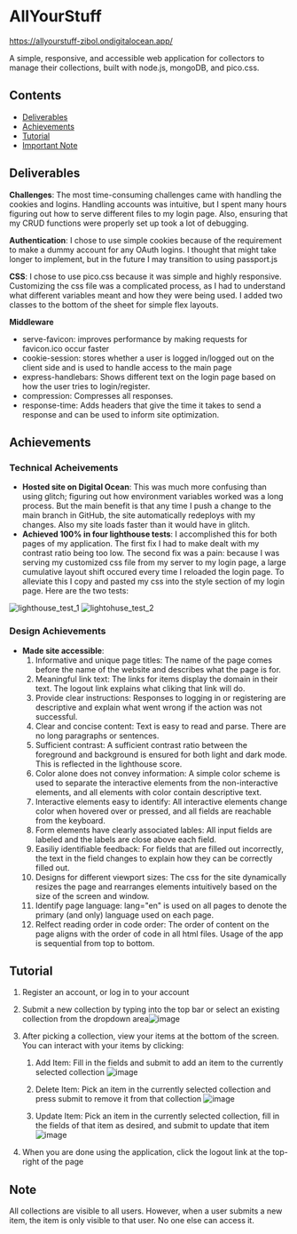 # AllYourStuff

https://allyourstuff-zibol.ondigitalocean.app/

A simple, responsive, and accessible web application for collectors to manage their collections, built with node.js, mongoDB, and pico.css.

## Contents
 - [Deliverables](#deliverables)
 - [Achievements](#achievements)
 - [Tutorial](#tutorial)
 - [Important Note](#note)

## Deliverables
**Challenges**: The most time-consuming challenges came with handling the cookies and logins. Handling accounts was intuitive, but I spent many hours figuring out how to serve different files to my login page. Also, ensuring that my CRUD functions were properly set up took a lot of debugging.

**Authentication**: I chose to use simple cookies because of the requirement to make a dummy account for any OAuth logins. I thought that might take longer to implement, but in the future I may transition to using passport.js

**CSS**: I chose to use pico.css because it was simple and highly responsive. Customizing the css file was a complicated process, as I had to understand what different variables meant and how they were being used. I added two classes to the bottom of the sheet for simple flex layouts.

**Middleware**
 - serve-favicon: improves performance by making requests for favicon.ico occur faster
 - cookie-session: stores whether a user is logged in/logged out on the client side and is used to handle access to the main page
 - express-handlebars: Shows different text on the login page based on how the user tries to login/register.
 - compression: Compresses all responses.
 - response-time: Adds headers that give the time it takes to send a response and can be used to inform site optimization.

## Achievements
### Technical Acheivements
 - **Hosted site on Digital Ocean**: This was much more confusing than using glitch; figuring out how environment variables worked was a long process. But the main benefit is that any time I push a change to the main branch in GitHub, the site automatically redeploys with my changes. Also my site loads faster than it would have in glitch.
 - **Achieved 100% in four lighthouse tests**: I accomplished this for both pages of my application. The first fix I had to make dealt with my contrast ratio being too low. The second fix was a pain: because I was serving my customized css file from my server to my login page, a large cumulative layout shift occured every time I reloaded the login page. To alleviate this I copy and pasted my css into the style section of my login page. Here are the two tests:
 
 ![lighthouse_test_1](https://user-images.githubusercontent.com/37402171/192112128-78ecb8e9-1c15-4450-9371-9e2431a42164.jpg)
![lightohuse_test_2](https://user-images.githubusercontent.com/37402171/192112151-e4d75147-d109-496e-97f3-829005c457a7.jpg)


### Design Achievements
 - **Made site accessible**: 
   1) Informative and unique page titles: The name of the page comes before the name of the website and describes what the page is for.
   2) Meaningful link text: The links for items display the domain in their text. The logout link explains what cliking that link will do.
   3) Provide clear instructions: Responses to logging in or registering are descriptive and explain what went wrong if the action was not successful.
   4) Clear and concise content: Text is easy to read and parse. There are no long paragraphs or sentences.
   5) Sufficient contrast: A sufficient contrast ratio between the foreground and background is ensured for both light and dark mode. This is reflected in the lighthouse score.
   6) Color alone does not convey information: A simple color scheme is used to separate the interactive elements from the non-interactive elements, and all elements with color contain descriptive text.
   7) Interactive elements easy to identify: All interactive elements change color when hovered over or pressed, and all fields are reachable from the keyboard.
   8) Form elements have clearly associated lables: All input fields are labeled and the labels are close above each field.
   9) Easiliy identifiable feedback: For fields that are filled out incorrectly, the text in the field changes to explain how they can be correctly filled out.
   10) Designs for different viewport sizes: The css for the site dynamically resizes the page and rearranges elements intuitively based on the size of the screen and window.
   11) Identify page language: lang="en" is used on all pages to denote the primary (and only) language used on each page.
   12) Relfect reading order in code order: The order of content on the page aligns with the order of code in all html files. Usage of the app is sequential from top to bottom.

## Tutorial
 1) Register an account, or log in to your account
 2) Submit a new collection by typing into the top bar or select an existing collection from the dropdown area![image](https://user-images.githubusercontent.com/37402171/191779049-56eec110-738b-4e70-a410-640ce5175214.png)
 3) After picking a collection, view your items at the bottom of the screen. You can interact with your items by clicking:
    1) Add Item: Fill in the fields and submit to add an item to the currently selected collection
    ![image](https://user-images.githubusercontent.com/37402171/191781025-d5014f90-c05f-4434-a91f-9ca5c85f8f2c.png)

    2) Delete Item: Pick an item in the currently selected collection and press submit to remove it from that collection
    ![image](https://user-images.githubusercontent.com/37402171/191781129-1dc884b4-8548-4ce9-83f8-7c946fd6da7a.png)

    3) Update Item: Pick an item in the currently selected collection, fill in the fields of that item as desired, and submit to update that item
    ![image](https://user-images.githubusercontent.com/37402171/191781230-9a66dc91-a4b5-4be0-a777-799c225fc6ae.png)

 4) When you are done using the application, click the logout link at the top-right of the page

## Note
All collections are visible to all users. However, when a user submits a new item, the item is only visible to that user. No one else can access it.
